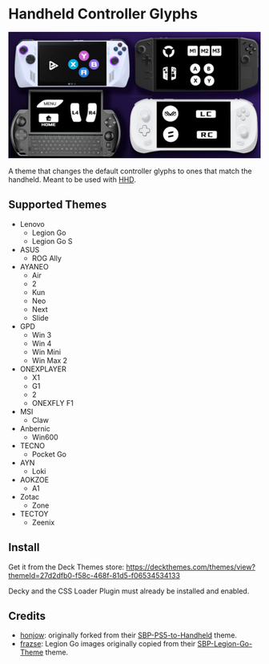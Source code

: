 # Handheld Controller Glyphs

![image](preview.png)

A theme that changes the default controller glyphs to ones that match the handheld.
Meant to be used with [HHD](https://github.com/hhd-dev/hhd).

## Supported Themes

 - Lenovo
   - Legion Go
   - Legion Go S
 - ASUS
   - ROG Ally
 - AYANEO
   - Air
   - 2
   - Kun
   - Neo
   - Next
   - Slide
 - GPD
   - Win 3
   - Win 4
   - Win Mini
   - Win Max 2
 - ONEXPLAYER
   - X1
   - G1
   - 2
   - ONEXFLY F1
 - MSI
   - Claw
 - Anbernic
   - Win600
 - TECNO
   - Pocket Go
 - AYN
   - Loki
 - AOKZOE
   - A1
 - Zotac
   - Zone
 - TECTOY
   - Zeenix

## Install

Get it from the Deck Themes store:
https://deckthemes.com/themes/view?themeId=27d2dfb0-f58c-468f-81d5-f06534534133

Decky and the CSS Loader Plugin must already be installed and enabled.

## Credits

 - [honjow](https://github.com/honjow): originally forked from their [SBP-PS5-to-Handheld](https://github.com/honjow/SBP-PS5-to-Handheld) theme.
 - [frazse](https://github.com/frazse): Legion Go images originally copied from their [SBP-Legion-Go-Theme](https://github.com/frazse/SBP-Legion-Go-Theme) theme.
